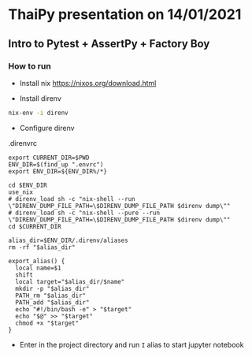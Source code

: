 # ThaiPy presentation on 14/01/2021

## Intro to Pytest + AssertPy + Factory Boy


### How to run

* Install nix https://nixos.org/download.html

* Install direnv

```bash
nix-env -i direnv
```

* Configure direnv

.direnvrc
```
export CURRENT_DIR=$PWD
ENV_DIR=$(find_up ".envrc")
export ENV_DIR=${ENV_DIR%/*}

cd $ENV_DIR
use_nix
# direnv_load sh -c "nix-shell --run \"DIRENV_DUMP_FILE_PATH=\$DIRENV_DUMP_FILE_PATH $direnv dump\""
# direnv_load sh -c "nix-shell --pure --run \"DIRENV_DUMP_FILE_PATH=\$DIRENV_DUMP_FILE_PATH $direnv dump\""
cd $CURRENT_DIR

alias_dir=$ENV_DIR/.direnv/aliases
rm -rf "$alias_dir"

export_alias() {
  local name=$1
  shift
  local target="$alias_dir/$name"
  mkdir -p "$alias_dir"
  PATH_rm "$alias_dir"
  PATH_add "$alias_dir"
  echo "#!/bin/bash -e" > "$target"
  echo "$@" >> "$target"
  chmod +x "$target"
}
```

* Enter in the project directory and run `I` alias to start jupyter notebook

